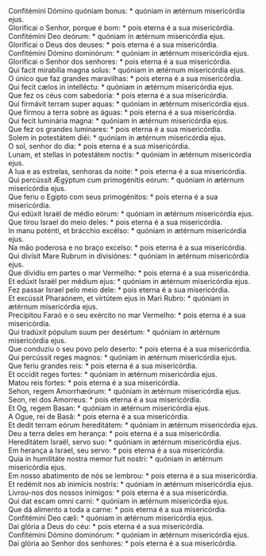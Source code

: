 <div class="dropcap text-justify">Confitémini Dómino quóniam bonus: * quóniam in ætérnum misericórdia ejus.</div>
<div class="dropcap text-justify">Glorificai o Senhor, porque é bom: * pois eterna é a sua misericórdia.</div>
<div class="text-justify">Confitémini Deo deórum: * quóniam in ætérnum misericórdia ejus.</div>
<div class="text-justify">Glorificai o Deus dos deuses: * pois eterna é a sua misericórdia.</div>
<div class="text-justify">Confitémini Dómino dominórum: * quóniam in ætérnum misericórdia ejus.</div>
<div class="text-justify">Glorificai o Senhor dos senhores: * pois eterna é a sua misericórdia.</div>
<div class="text-justify">Qui facit mirabília magna solus: * quóniam in ætérnum misericórdia ejus.</div>
<div class="text-justify">O único que faz grandes maravilhas: * pois eterna é a sua misericórdia.</div>
<div class="text-justify">Qui fecit cælos in intelléctu: * quóniam in ætérnum misericórdia ejus.</div>
<div class="text-justify">Que fez os céus com sabedoria: * pois eterna é a sua misericórdia.</div>
<div class="text-justify">Qui firmávit terram super aquas: * quóniam in ætérnum misericórdia ejus.</div>
<div class="text-justify">Que firmou a terra sobre as águas: * pois eterna é a sua misericórdia.</div>
<div class="text-justify">Qui fecit luminária magna: * quóniam in ætérnum misericórdia ejus.</div>
<div class="text-justify">Que fez os grandes luminares: * pois eterna é a sua misericórdia.</div>
<div class="text-justify">Solem in potestátem diéi: * quóniam in ætérnum misericórdia ejus.</div>
<div class="text-justify">O sol, senhor do dia: * pois eterna é a sua misericórdia.</div>
<div class="text-justify">Lunam, et stellas in potestátem noctis: * quóniam in ætérnum misericórdia ejus.</div>
<div class="text-justify">A lua e as estrelas, senhoras da noite: * pois eterna é a sua misericórdia.</div>
<div class="text-justify">Qui percússit Ægýptum cum primogénitis eórum: * quóniam in ætérnum misericórdia ejus.</div>
<div class="text-justify">Que feriu o Egipto com seus primogénitos: * pois eterna é a sua misericórdia.</div>
<div class="text-justify">Qui edúxit Israël de médio eórum: * quóniam in ætérnum misericórdia ejus.</div>
<div class="text-justify">Que tirou Israel do meio deles: * pois eterna é a sua misericórdia.</div>
<div class="text-justify">In manu poténti, et brácchio excélso: * quóniam in ætérnum misericórdia ejus.</div>
<div class="text-justify">Na mão poderosa e no braço excelso: * pois eterna é a sua misericórdia.</div>
<div class="text-justify">Qui divísit Mare Rubrum in divisiónes: * quóniam in ætérnum misericórdia ejus.</div>
<div class="text-justify">Que dividiu em partes o mar Vermelho: * pois eterna é a sua misericórdia.</div>
<div class="text-justify">Et edúxit Israël per médium ejus: * quóniam in ætérnum misericórdia ejus.</div>
<div class="text-justify">Fez passar Israel pelo meio dele: * pois eterna é a sua misericórdia.</div>
<div class="text-justify">Et excússit Pharaónem, et virtútem ejus in Mari Rubro: * quóniam in ætérnum misericórdia ejus.</div>
<div class="text-justify">Precipitou Faraó e o seu exército no mar Vermelho: * pois eterna é a sua misericórdia.</div>
<div class="text-justify">Qui tradúxit pópulum suum per desértum: * quóniam in ætérnum misericórdia ejus.</div>
<div class="text-justify">Que conduziu o seu povo pelo deserto: * pois eterna é a sua misericórdia.</div>
<div class="text-justify">Qui percússit reges magnos: * quóniam in ætérnum misericórdia ejus.</div>
<div class="text-justify">Que feriu grandes reis: * pois eterna é a sua misericórdia.</div>
<div class="text-justify">Et occídit reges fortes: * quóniam in ætérnum misericórdia ejus.</div>
<div class="text-justify">Matou reis fortes: * pois eterna é a sua misericórdia.</div>
<div class="text-justify">Sehon, regem Amorrhæórum: * quóniam in ætérnum misericórdia ejus.</div>
<div class="text-justify">Seon, rei dos Amorreus: * pois eterna é a sua misericórdia.</div>
<div class="text-justify">Et Og, regem Basan: * quóniam in ætérnum misericórdia ejus.</div>
<div class="text-justify">A Ogue, rei de Basã: * pois eterna é a sua misericórdia.</div>
<div class="text-justify">Et dedit terram eórum hereditátem: * quóniam in ætérnum misericórdia ejus.</div>
<div class="text-justify">Deu a terra deles em herança: * pois eterna é a sua misericórdia.</div>
<div class="text-justify">Hereditátem Israël, servo suo: * quóniam in ætérnum misericórdia ejus.</div>
<div class="text-justify">Em herança a Israel, seu servo: * pois eterna é a sua misericórdia.</div>
<div class="text-justify">Quia in humilitáte nostra memor fuit nostri: * quóniam in ætérnum misericórdia ejus.</div>
<div class="text-justify">Em nosso abatimento de nós se lembrou: * pois eterna é a sua misericórdia.</div>
<div class="text-justify">Et redémit nos ab inimícis nostris: * quóniam in ætérnum misericórdia ejus.</div>
<div class="text-justify">Livrou-nos dos nossos inimigos: * pois eterna é a sua misericórdia.</div>
<div class="text-justify">Qui dat escam omni carni: * quóniam in ætérnum misericórdia ejus.</div>
<div class="text-justify">Que dá alimento a toda a carne: * pois eterna é a sua misericórdia.</div>
<div class="text-justify">Confitémini Deo cæli: * quóniam in ætérnum misericórdia ejus.</div>
<div class="text-justify">Dai glória a Deus do céu: * pois eterna é a sua misericórdia.</div>
<div class="text-justify">Confitémini Dómino dominórum: * quóniam in ætérnum misericórdia ejus.</div>
<div class="text-justify">Dai glória ao Senhor dos senhores: * pois eterna é a sua misericórdia.</div>
